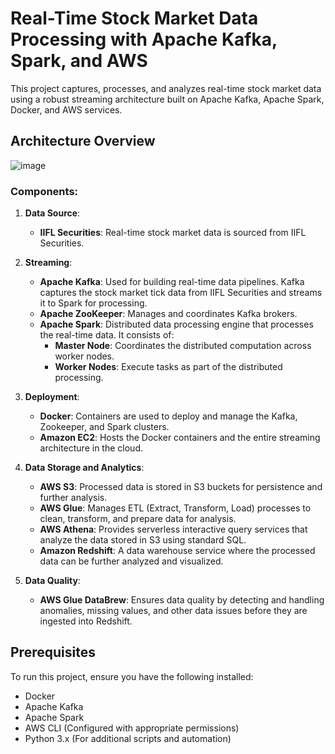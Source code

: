 # Real-Time Stock Market Data Processing with Apache Kafka, Spark, and AWS

This project captures, processes, and analyzes real-time stock market data using a robust streaming architecture built on Apache Kafka, Apache Spark, Docker, and AWS services.

## Architecture Overview

![image](https://github.com/user-attachments/assets/96206593-0f1c-4533-af70-d0737787d3fb)

### Components:

1. **Data Source**:
    - **IIFL Securities**: Real-time stock market data is sourced from IIFL Securities.

2. **Streaming**:
    - **Apache Kafka**: Used for building real-time data pipelines. Kafka captures the stock market tick data from IIFL Securities and streams it to Spark for processing.
    - **Apache ZooKeeper**: Manages and coordinates Kafka brokers.
    - **Apache Spark**: Distributed data processing engine that processes the real-time data. It consists of:
      - **Master Node**: Coordinates the distributed computation across worker nodes.
      - **Worker Nodes**: Execute tasks as part of the distributed processing.

3. **Deployment**:
    - **Docker**: Containers are used to deploy and manage the Kafka, Zookeeper, and Spark clusters.
    - **Amazon EC2**: Hosts the Docker containers and the entire streaming architecture in the cloud.

4. **Data Storage and Analytics**:
    - **AWS S3**: Processed data is stored in S3 buckets for persistence and further analysis.
    - **AWS Glue**: Manages ETL (Extract, Transform, Load) processes to clean, transform, and prepare data for analysis.
    - **AWS Athena**: Provides serverless interactive query services that analyze the data stored in S3 using standard SQL.
    - **Amazon Redshift**: A data warehouse service where the processed data can be further analyzed and visualized.

5. **Data Quality**:
    - **AWS Glue DataBrew**: Ensures data quality by detecting and handling anomalies, missing values, and other data issues before they are ingested into Redshift.

## Prerequisites

To run this project, ensure you have the following installed:

- Docker
- Apache Kafka
- Apache Spark
- AWS CLI (Configured with appropriate permissions)
- Python 3.x (For additional scripts and automation)


